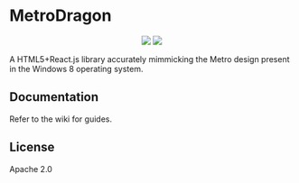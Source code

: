 # MetroDragon

<p align="center">
  <a href="https://hydroperx.github.io/metrodragon.js/docs"><img src="https://img.shields.io/badge/TypeScript%20API%20Documentation-gray"></a>
  <a href="https://metrodragon-demo.vercel.app"><img src="https://img.shields.io/badge/Demo-gray"></a>
</p>

A HTML5+React.js library accurately mimmicking the Metro design present in the Windows 8 operating system.

## Documentation

Refer to the wiki for guides.

## License

Apache 2.0